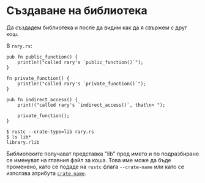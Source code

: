 # Създаване на библиотека 

Да създадем библиотека и после да видим как да я свържем с друг кош.

В `rary.rs`:

```rust,ignore
pub fn public_function() {
    println!("called rary's `public_function()`");
}

fn private_function() {
    println!("called rary's `private_function()`");
}

pub fn indirect_access() {
    print!("called rary's `indirect_access()`, that\n> ");

    private_function();
}
```

```shell
$ rustc --crate-type=lib rary.rs
$ ls lib*
library.rlib
```
Библиотеките получават представка "lib" пред името и по подразбиране се
именуват на главния файл за коша. Това име може да бъде променено, като се
подаде на `rustc` флага `--crate-name` или като се използва атрибута
[`crate_name`][crate-name].

[crate-name]: ../attribute/crate.md
